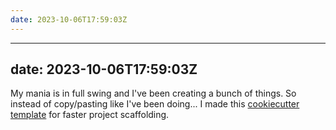 ```yaml
---
date: 2023-10-06T17:59:03Z
---
```


---
date: 2023-10-06T17:59:03Z
---

My mania is in full swing and I've been creating a bunch of things. So instead of copy/pasting like I've been doing... I made this [cookiecutter template](https://github.com/kjaymiller/https://github.com/kjaymiller/cc-kjaymiller-python-package) for faster project scaffolding.

